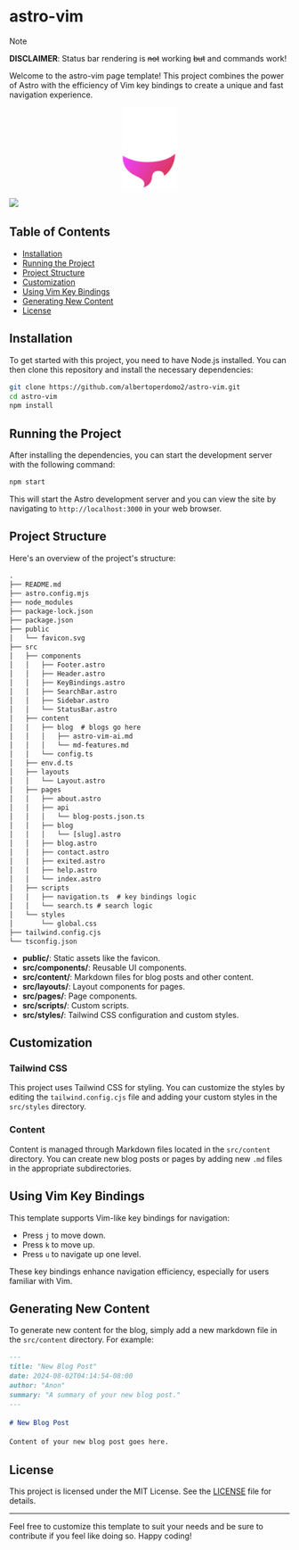 # astro-vim

> [!NOTE]
> **DISCLAIMER**: Status bar rendering is ~~not~~ working ~~but~~ and commands work!

Welcome to the astro-vim page template! This project combines the power of Astro with the efficiency of Vim key bindings to create a unique and fast navigation experience. 

<p align="center">
    <img src="public/astro-vim.png" alt="logo" width="100"/>
</p>

![](.assets/demo.gif)

## Table of Contents

- [Installation](#installation)
- [Running the Project](#running-the-project)
- [Project Structure](#project-structure)
- [Customization](#customization)
- [Using Vim Key Bindings](#using-vim-key-bindings)
- [Generating New Content](#generating-new-content)
- [License](#license)

## Installation

To get started with this project, you need to have Node.js installed. You can then clone this repository and install the necessary dependencies:

```sh
git clone https://github.com/albertoperdomo2/astro-vim.git
cd astro-vim 
npm install
```

## Running the Project

After installing the dependencies, you can start the development server with the following command:

```sh
npm start
```

This will start the Astro development server and you can view the site by navigating to `http://localhost:3000` in your web browser.

## Project Structure

Here's an overview of the project's structure:

```
.
├── README.md
├── astro.config.mjs
├── node_modules
├── package-lock.json
├── package.json
├── public
│   └── favicon.svg
├── src
│   ├── components
│   │   ├── Footer.astro
│   │   ├── Header.astro
│   │   ├── KeyBindings.astro
│   │   ├── SearchBar.astro
│   │   ├── Sidebar.astro
│   │   └── StatusBar.astro
│   ├── content
│   │   ├── blog  # blogs go here
│   │   │   ├── astro-vim-ai.md
│   │   │   └── md-features.md
│   │   └── config.ts
│   ├── env.d.ts
│   ├── layouts
│   │   └── Layout.astro
│   ├── pages
│   │   ├── about.astro
│   │   ├── api
│   │   │   └── blog-posts.json.ts
│   │   ├── blog
│   │   │   └── [slug].astro
│   │   ├── blog.astro
│   │   ├── contact.astro
│   │   ├── exited.astro
│   │   ├── help.astro
│   │   └── index.astro
│   ├── scripts
│   │   ├── navigation.ts  # key bindings logic
│   │   └── search.ts # search logic
│   └── styles
│       └── global.css
├── tailwind.config.cjs
└── tsconfig.json
```

- **public/**: Static assets like the favicon.
- **src/components/**: Reusable UI components.
- **src/content/**: Markdown files for blog posts and other content.
- **src/layouts/**: Layout components for pages.
- **src/pages/**: Page components.
- **src/scripts/**: Custom scripts.
- **src/styles/**: Tailwind CSS configuration and custom styles.

## Customization

### Tailwind CSS

This project uses Tailwind CSS for styling. You can customize the styles by editing the `tailwind.config.cjs` file and adding your custom styles in the `src/styles` directory.

### Content

Content is managed through Markdown files located in the `src/content` directory. You can create new blog posts or pages by adding new `.md` files in the appropriate subdirectories.

## Using Vim Key Bindings

This template supports Vim-like key bindings for navigation:

- Press `j` to move down.
- Press `k` to move up.
- Press `u` to navigate up one level.

These key bindings enhance navigation efficiency, especially for users familiar with Vim.

## Generating New Content

To generate new content for the blog, simply add a new markdown file in the `src/content` directory. For example:

```markdown
---
title: "New Blog Post"
date: 2024-08-02T04:14:54-08:00
author: "Anon"
summary: "A summary of your new blog post."
---

# New Blog Post

Content of your new blog post goes here.
```

## License

This project is licensed under the MIT License. See the [LICENSE](LICENSE) file for details.

---

Feel free to customize this template to suit your needs and be sure to contribute if you feel like doing so. Happy coding!
